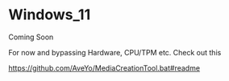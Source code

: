 # Windows_11
 
Coming Soon

For now and bypassing Hardware, CPU/TPM etc. Check out this

https://github.com/AveYo/MediaCreationTool.bat#readme